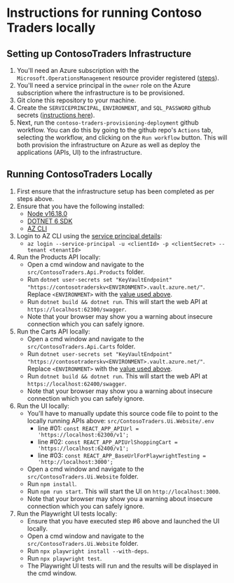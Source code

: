 # Instructions for running Contoso Traders locally

## Setting up ContosoTraders Infrastructure

1. You'll need an Azure subscription with the `Microsoft.OperationsManagement` resource provider registered ([steps](https://learn.microsoft.com/en-us/azure/azure-resource-manager/troubleshooting/error-register-resource-provider?tabs=azure-portal)).
2. You'll need a service principal in the `owner` role on the Azure subscription where the infrastructure is to be provisioned.
3. Git clone this repository to your machine.
4. Create the `SERVICEPRINCIPAL`, `ENVIRONMENT`, and `SQL_PASSWORD` github secrets ([instructions here](./App-Deployment-Guide)).
5. Next, run the `contoso-traders-provisioning-deployment` github workflow. You can do this by going to the github repo's `Actions` tab, selecting the workflow, and clicking on the `Run workflow` button. This will both provision the infrastructure on Azure as well as deploy the applications (APIs, UI) to the infrastructure.

## Running ContosoTraders Locally

1. First ensure that the infrastructure setup has been completed as per steps above.
2. Ensure that you have the following installed:
   * [Node v16.18.0](https://nodejs.org/download/release/v16.8.0/)
   * [DOTNET 6 SDK](https://dotnet.microsoft.com/en-us/download/dotnet/6.0)
   * [AZ CLI](https://learn.microsoft.com/en-us/cli/azure/install-azure-cli)
3. Login to AZ CLI using the [service principal details](./github-secrets.md):
   * `az login --service-principal -u <clientId> -p <clientSecret> --tenant <tenantId>`
4. Run the Products API locally:
   * Open a cmd window and navigate to the `src/ContosoTraders.Api.Products` folder.
   * Run `dotnet user-secrets set "KeyVaultEndpoint" "https://contosotraderskv<ENVIRONMENT>.vault.azure.net/"`. Replace `<ENVIRONMENT>` with the [value used above](./github-secrets.md).
   * Run `dotnet build && dotnet run`. This will start the web API at `https://localhost:62300/swagger`.
   * Note that your browser may show you a warning about insecure connection which you can safely ignore.
5. Run the Carts API locally:
   * Open a cmd window and navigate to the `src/ContosoTraders.Api.Carts` folder.
   * Run `dotnet user-secrets set "KeyVaultEndpoint" "https://contosotraderskv<ENVIRONMENT>.vault.azure.net/"`. Replace `<ENVIRONMENT>` with the [value used above](./github-secrets.md).
   * Run `dotnet build && dotnet run`. This will start the web API at `https://localhost:62400/swagger`.
   * Note that your browser may show you a warning about insecure connection which you can safely ignore.
6. Run the UI locally:
   * You'll have to manually update this source code file to point to the locally running APIs above: `src/ContosoTraders.Ui.Website/.env`
     * line #01: `const REACT_APP_APIUrl = 'https://localhost:62300/v1';`
     * line #02: `const REACT_APP_APIUrlShoppingCart = 'https://localhost:62400/v1';`
     * line #03: `const REACT_APP_BaseUrlForPlaywrightTesting = 'http://localhost:3000';`
   * Open a cmd window and navigate to the `src/ContosoTraders.Ui.Website` folder.
   * Run `npm install`.
   * Run `npm run start`. This will start the UI on `http://localhost:3000`.
   * Note that your browser may show you a warning about insecure connection which you can safely ignore.
7. Run the Playwright UI tests locally:
   * Ensure that you have executed step #6 above and launched the UI locally.
   * Open a cmd window and navigate to the `src/ContosoTraders.Ui.Website` folder.
   * Run `npx playwright install --with-deps`.
   * Run `npx playwright test`.
   * The Playwright UI tests will run and the results will be displayed in the cmd window.
